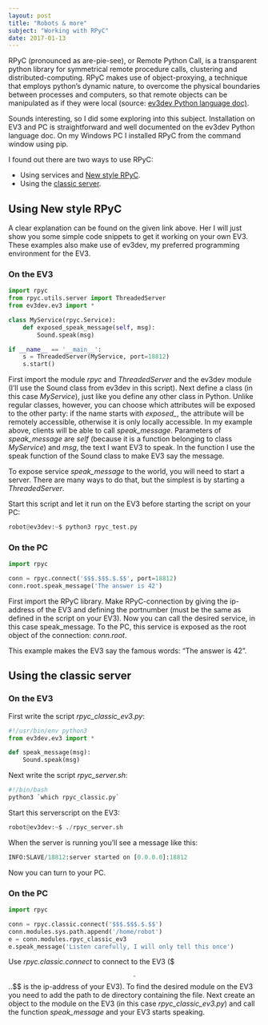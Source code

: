 ```yaml
---
layout: post
title: "Robots & more"
subject: "Working with RPyC"
date: 2017-01-13
---
```


RPyC (pronounced as are-pie-see), or Remote Python Call, is a transparent 
python library for symmetrical remote procedure calls, clustering and 
distributed-computing. RPyC makes use of object-proxying, a technique 
that employs python’s dynamic nature, to overcome the physical boundaries 
between processes and computers, so that remote objects can be manipulated 
as if they were local 
(source: <a href="https://python-ev3dev.readthedocs.io/en/latest/rpyc.html" target="_blank">
ev3dev Python language doc)</a>.

Sounds interesting, so I did some exploring into this subject. 
Installation on EV3 and PC is straightforward and well documented on the 
ev3dev Python language doc. On my Windows PC I installed RPyC from the 
command window using pip.

I found out there are two ways to use RPyC:

- Using services and <a href="https://rpyc.readthedocs.io/en/latest/tutorial/tut3.html" target="_blank">
New style RPyC</a>.
- Using the <a href="https://rpyc.readthedocs.io/en/latest/tutorial/tut1.html" target="_blank">
classic server</a>.

## Using New style RPyC

A clear explanation can be found on the given link above. Her I will just 
show you some simple code snippets to get it working on your own EV3. These 
examples also make use of ev3dev, my preferred programming environment 
for the EV3.

### On the EV3

```python
import rpyc
from rpyc.utils.server import ThreadedServer
from ev3dev.ev3 import *

class MyService(rpyc.Service):
    def exposed_speak_message(self, msg):
        Sound.speak(msg)

if __name__ == '__main__':
    s = ThreadedServer(MyService, port=18812)
    s.start()
```

First import the module *rpyc* and *ThreadedServer* and the ev3dev module 
(I’ll use the Sound class from ev3dev in this script). Next define 
a class (in this case *MyService*), just like you define any other 
class in Python. Unlike regular classes, however, you can choose which 
attributes will be exposed to the other party: if the name starts with 
*exposed_*, the attribute will be remotely accessible, otherwise it is 
only locally accessible. In my example above, clients will be able to 
call *speak_message*. Parameters of *speak_message* are *self* 
(because it is a function belonging to class *MyService*) and *msg*, 
the text I want EV3 to speak. In the function I use the speak function 
of the Sound class to make EV3 say the message.

To expose service *speak_message* to the world, you will need to start 
a server. There are many ways to do that, but the simplest is 
by starting a *ThreadedServer*.

Start this script and let it run on the EV3 before starting the 
script on your PC:

```python
robot@ev3dev:~$ python3 rpyc_test.py
```

### On the PC

```python
import rpyc

conn = rpyc.connect('$$$.$$$.$.$$', port=18812)
conn.root.speak_message('The answer is 42')
```

First import the RPyC library. Make RPyC-connection by giving the 
ip-address of the EV3 and defining the portnumber (must be the same as 
defined in the script on your EV3). Now you can call the desired service, 
in this case speak_message. To the PC, this service is exposed as the 
root object of the connection: *conn.root*.

This example makes the EV3 say the famous words: “The answer is 42”.

## Using the classic server

### On the EV3

First write the script *rpyc_classic_ev3.py*:

```python
#!/usr/bin/env python3
from ev3dev.ev3 import *

def speak_message(msg):
    Sound.speak(msg)
```

Next write the script *rpyc_server.sh*:

```python
#!/bin/bash
python3 `which rpyc_classic.py`
```

Start this serverscript on the EV3:

```python
robot@ev3dev:~$ ./rpyc_server.sh
```

When the server is running you’ll see a message like this:

```python
INFO:SLAVE/18812:server started on [0.0.0.0]:18812
```

Now you can turn to your PC.

### On the PC

```python
import rpyc

conn = rpyc.classic.connect('$$$.$$$.$.$$')
conn.modules.sys.path.append('/home/robot')
e = conn.modules.rpyc_classic_ev3
e.speak_message('Listen carefully, I will only tell this once')
```

Use *rpyc.classic.connect* to connect to the EV3 ($$$.$$$.$.$$ is the 
ip-address of your EV3). To find the desired module on the EV3 you need 
to add the path to de directory containing the file. Next create an object 
to the module on the EV3 (in this case *rpyc_classic_ev3.py*) and call the 
function *speak_message* and your EV3 starts speaking.
